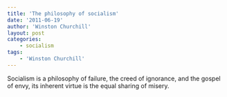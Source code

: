 ```yaml
---
title: 'The philosophy of socialism'
date: '2011-06-19'
author: 'Winston Churchill'
layout: post
categories:
    - socialism
tags:
    - 'Winston Churchill'
---
```


Socialism is a philosophy of failure, the creed of ignorance, and the gospel of envy, its inherent virtue is the equal sharing of misery.
